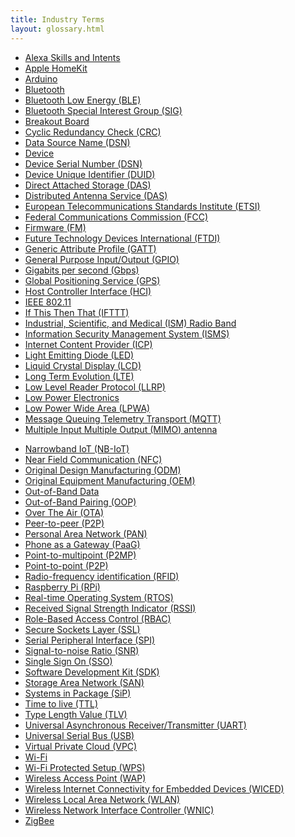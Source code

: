 ```yaml
---
title: Industry Terms
layout: glossary.html
---
```


<div class="row hspace">
<div class="col-md-6">
<ul>
<li><a href="https://developer.amazon.com/docs/custom-skills/implement-the-built-in-intents.html">Alexa Skills and Intents</a></li>
<li><a href="https://www.apple.com/shop/accessories/all-accessories/homekit?page=2">Apple HomeKit</a></li>
<li><a href="https://www.arduino.cc/">Arduino</a></li>
<li><a href="https://en.wikipedia.org/wiki/Bluetooth">Bluetooth</a></li>
<li><a href="https://en.wikipedia.org/wiki/Bluetooth_Low_Energy">Bluetooth Low Energy (BLE)</a></li>
<li><a href="https://www.bluetooth.com/">Bluetooth Special Interest Group (SIG)</a></li>
<li><a href="http://www.cncroutersource.com/breakout-boards.html">Breakout Board</a></li>
<li><a href="https://en.wikipedia.org/wiki/Cyclic_redundancy_check">Cyclic Redundancy Check (CRC)</a></li>
<li><a href="https://en.wikipedia.org/wiki/Data_source_name">Data Source Name (DSN)</a></li>
<li><a href="https://internetofthingsagenda.techtarget.com/definition/IoT-device">Device</a></li>
<li><a href="https://www.lifewire.com/serial-number-2626008">Device Serial Number (DSN)</a></li>
<li><a href="https://tools.ietf.org/html/rfc6355">Device Unique Identifier (DUID)</a></li>
<li><a href="https://en.wikipedia.org/wiki/Direct-attached_storage">Direct Attached Storage (DAS)</a></li>
<li><a href="https://en.wikipedia.org/wiki/Distributed_antenna_system">Distributed Antenna Service (DAS)</a></li>
<li><a href="https://www.etsi.org/about">European Telecommunications Standards Institute (ETSI)</a></li>
<li><a href="https://www.fcc.gov/">Federal Communications Commission (FCC)</a></li>
<li><a href="https://en.wikipedia.org/wiki/Firmware">Firmware (FM)</a></li>
<li><a href="https://en.wikipedia.org/wiki/FTDI">Future Technology Devices International (FTDI)</a></li>
<li><a href="https://en.wikipedia.org/wiki/List_of_Bluetooth_profiles">Generic Attribute Profile (GATT)</a></li>
<li><a href="https://en.wikipedia.org/wiki/General-purpose_input/output">General Purpose Input/Output (GPIO)</a></li>
<li><a href="https://en.wikipedia.org/wiki/Data-rate_units">Gigabits per second (Gbps)</a></li>
<li><a href="https://www.gps.gov/">Global Positioning Service (GPS)</a></li>
<li><a href="https://en.wikipedia.org/wiki/Host_controller_interface">Host Controller Interface (HCI)</a></li>
<li><a href="https://en.wikipedia.org/wiki/IEEE_802.11">IEEE 802.11</a></li>
<li><a href="https://en.wikipedia.org/wiki/IFTTT">If This Then That (IFTTT)</a></li>
<li><a href="https://en.wikipedia.org/wiki/ISM_band">Industrial, Scientific, and Medical (ISM) Radio Band</a></li>
<li><a href="https://www.iso.org/isoiec-27001-information-security.html">Information Security Management System (ISMS)</a></li>
<li><a href="https://en.wikipedia.org/wiki/ICP_license">Internet Content Provider (ICP)</a></li>
<li><a href="https://en.wikipedia.org/wiki/Light-emitting_diode">Light Emitting Diode (LED)</a></li>
<li><a href="https://en.wikipedia.org/wiki/Liquid-crystal_display">Liquid Crystal Display (LCD)</a></li>
<li><a href="https://en.wikipedia.org/wiki/LTE_(telecommunication)">Long Term Evolution (LTE)</a></li>
<li><a href="https://www.gs1.org/standards/epc-rfid/llrp/1-1-0">Low Level Reader Protocol (LLRP)</a></li>
<li><a href="https://en.wikipedia.org/wiki/Low-power_electronics">Low Power Electronics</a></li>
<li><a href="https://en.wikipedia.org/wiki/LPWAN">Low Power Wide Area (LPWA)</a></li>
<li><a href="https://en.wikipedia.org/wiki/MQTT">Message Queuing Telemetry Transport (MQTT)</a></li>
<li><a href="https://en.wikipedia.org/wiki/MIMO">Multiple Input Multiple Output (MIMO) antenna</a></li>
</ul>
</div>

<div class="col-md-6">
<ul>
<li><a href="https://en.wikipedia.org/wiki/Narrowband_IoT">Narrowband IoT (NB-IoT)</a></li>
<li><a href="https://en.wikipedia.org/wiki/Near-field_communication">Near Field Communication (NFC)</a></li>
<li><a href="https://en.wikipedia.org/wiki/Original_design_manufacturer">Original Design Manufacturing (ODM)</a></li>
<li><a href="https://en.wikipedia.org/wiki/Original_equipment_manufacturer">Original Equipment Manufacturing (OEM)</a></li>
<li><a href="https://en.wikipedia.org/wiki/Out-of-band_data">Out-of-Band Data</a></li>
<li><a href="https://blog.bluetooth.com/bluetooth-pairing-part-5-legacy-pairing-out-of-band">Out-of-Band Pairing (OOP)</a></li>
<li><a href="https://en.wikipedia.org/wiki/Over-the-air_programming">Over The Air (OTA)</a></li>
<li><a href="https://en.wikipedia.org/wiki/Peer-to-peer">Peer-to-peer (P2P)</a></li>
<li><a href="https://en.wikipedia.org/wiki/Personal_area_network">Personal Area Network (PAN)</a></li>
<li><a href="http://www.embedded-computing.com/embedded-computing-design/your-smartphone-could-double-as-an-iot-gateway">Phone as a Gateway (PaaG)</a></li>
<li><a href="https://en.wikipedia.org/wiki/Point-to-multipoint_communication">Point-to-multipoint (P2MP)</a></li>
<li><a href="https://en.wikipedia.org/wiki/Point-to-point_(telecommunications)">Point-to-point (P2P)</a></li>
<li><a href="https://en.wikipedia.org/wiki/Radio-frequency_identification">Radio-frequency identification (RFID)</a></li>
<li><a href="https://www.raspberrypi.org/">Raspberry Pi (RPi)</a></li>
<li><a href="https://en.wikipedia.org/wiki/Real-time_operating_system">Real-time Operating System (RTOS)</a></li>
<li><a href="https://en.wikipedia.org/wiki/Received_signal_strength_indication">Received Signal Strength Indicator (RSSI)</a></li>
<li><a href="https://en.wikipedia.org/wiki/Role-based_access_control">Role-Based Access Control (RBAC)</a></li>
<li><a href="https://en.wikipedia.org/wiki/Transport_Layer_Security">Secure Sockets Layer (SSL)</a></li>
<li><a href="https://en.wikipedia.org/wiki/Serial_Peripheral_Interface">Serial Peripheral Interface (SPI)</a></li>
<li><a href="https://en.wikipedia.org/wiki/Signal-to-noise_ratio">Signal-to-noise Ratio (SNR)</a></li>
<li><a href="https://auth0.com/docs/sso/current">Single Sign On (SSO)</a></li>
<li><a href="https://en.wikipedia.org/wiki/Software_development_kit">Software Development Kit (SDK)</a></li>
<li><a href="https://en.wikipedia.org/wiki/Storage_area_network">Storage Area Network (SAN)</a></li>
<li><a href="https://en.wikipedia.org/wiki/System_in_package">Systems in Package (SiP)</a></li>
<li><a href="https://en.wikipedia.org/wiki/Time_to_live">Time to live (TTL)</a></li>
<li><a href="https://en.wikipedia.org/wiki/Type-length-value">Type Length Value (TLV)</a></li>
<li><a href="https://en.wikipedia.org/wiki/Universal_asynchronous_receiver-transmitter">Universal Asynchronous Receiver/Transmitter (UART)</a></li>
<li><a href="https://en.wikipedia.org/wiki/USB">Universal Serial Bus (USB)</a></li>
<li><a href="https://en.wikipedia.org/wiki/Virtual_private_cloud">Virtual Private Cloud (VPC)</a></li>
<li><a href="https://en.wikipedia.org/wiki/Wi-Fi">Wi-Fi</a></li>
<li><a href="https://en.wikipedia.org/wiki/Wi-Fi_Protected_Setup">Wi-Fi Protected Setup (WPS)</a></li>
<li><a href="https://en.wikipedia.org/wiki/Wireless_access_point">Wireless Access Point (WAP)</a></li>
<li><a href="https://www.abbreviations.com/term/1463300">Wireless Internet Connectivity for Embedded Devices (WICED)</a></li>
<li><a href="https://en.wikipedia.org/wiki/Wireless_LAN">Wireless Local Area Network (WLAN)</a></li>
<li><a href="https://en.wikipedia.org/wiki/Wireless_network_interface_controller">Wireless Network Interface Controller (WNIC)</a></li>
<li><a href="https://www.zigbee.org/">ZigBee</a></li>
</ul>
</div>
</div>
